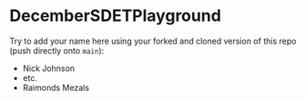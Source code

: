 # DecemberSDETPlayground

Try to add your name here using your forked and cloned version of this repo (push directly onto `main`):

- Nick Johnson
- etc.
- Raimonds Mezals
